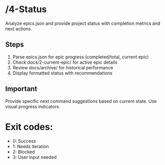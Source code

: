 # /4-Status
Analyze epics.json and provide project status with completion metrics and next actions.

## Steps
1. Parse epics.json for epic progress (completed/total, current epic)
2. Check docs/2-current-epic/ for active epic details
3. Review docs/archive/ for historical performance
4. Display formatted status with recommendations

## Important
Provide specific next command suggestions based on current state. Use visual progress indicators.

# Exit codes:
- 0: Success
- 1: Needs iteration
- 2: Blocked
- 3: User input needed